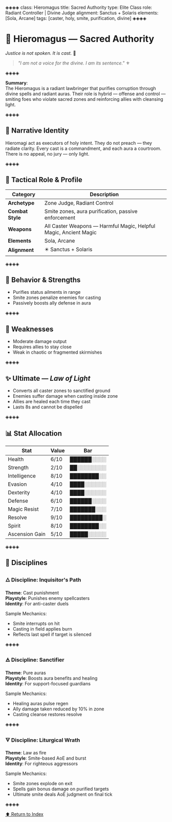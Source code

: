 ◈◈◈◈
class: Hieromagus
title: Sacred Authority
type: Elite Class
role: Radiant Controller | Divine Judge
alignment: Sanctus + Solaris
elements: [Sola, Arcane]
tags: [caster, holy, smite, purification, divine]
◈◈◈◈

# 🧿 Hieromagus — Sacred Authority  
*Justice is not spoken. It is cast.* 🔱

> *"I am not a voice for the divine. I am its sentence."* ⚜️

◈◈◈◈

**Summary**:  
The Hieromagus is a radiant lawbringer that purifies corruption through divine spells and radiant auras. Their role is hybrid — offense and control — smiting foes who violate sacred zones and reinforcing allies with cleansing light.

◈◈◈◈

## 🧩 Narrative Identity  
Hieromagi act as executors of holy intent. They do not preach — they radiate clarity. Every cast is a commandment, and each aura a courtroom. There is no appeal, no jury — only light.

◈◈◈◈

## 📘 Tactical Role & Profile  

| Category        | Description                                                   |
|----------------|---------------------------------------------------------------|
| **Archetype**   | Zone Judge, Radiant Control                                   |
| **Combat Style**| Smite zones, aura purification, passive enforcement           |
| **Weapons**     | All Caster Weapons — Harmful Magic, Helpful Magic, Ancient Magic |
| **Elements**    | Sola, Arcane                                                  |
| **Alignment**   | ✴️ Sanctus + Solaris                                          |

◈◈◈◈

## 🧠 Behavior & Strengths  
- Purifies status ailments in range  
- Smite zones penalize enemies for casting  
- Passively boosts ally defense in aura  

◈◈◈◈

## 🔻 Weaknesses  
- Moderate damage output  
- Requires allies to stay close  
- Weak in chaotic or fragmented skirmishes  

◈◈◈◈

## ✨ Ultimate — *Law of Light*  
- Converts all caster zones to sanctified ground  
- Enemies suffer damage when casting inside zone  
- Allies are healed each time they cast  
- Lasts 8s and cannot be dispelled  

◈◈◈◈

## 📊 Stat Allocation  

| Stat            | Value | Bar           |
|-----------------|--------|---------------|
| Health          | 6/10   | ██████░░░░     |
| Strength        | 2/10   | ██░░░░░░░░     |
| Intelligence    | 8/10   | ████████░░     |
| Evasion         | 4/10   | ████░░░░░░     |
| Dexterity       | 4/10   | ████░░░░░░     |
| Defense         | 6/10   | ██████░░░░     |
| Magic Resist    | 7/10   | ███████░░░     |
| Resolve         | 9/10   | █████████░     |
| Spirit          | 8/10   | ████████░░     |
| Ascension Gain  | 5/10   | █████░░░░░     |

◈◈◈◈

## 🧭 Disciplines

### 🜂 Discipline: Inquisitor's Path  
**Theme**: Cast punishment  
**Playstyle**: Punishes enemy spellcasters  
**Identity**: For anti-caster duels  

Sample Mechanics:
- Smite interrupts on hit  
- Casting in field applies burn  
- Reflects last spell if target is silenced  

◈◈◈◈

### 🜁 Discipline: Sanctifier  
**Theme**: Pure auras  
**Playstyle**: Boosts aura benefits and healing  
**Identity**: For support-focused guardians  

Sample Mechanics:
- Healing auras pulse regen  
- Ally damage taken reduced by 10% in zone  
- Casting cleanse restores resolve  

◈◈◈◈

### 🜃 Discipline: Liturgical Wrath  
**Theme**: Law as fire  
**Playstyle**: Smite-based AoE and burst  
**Identity**: For righteous aggressors  

Sample Mechanics:
- Smite zones explode on exit  
- Spells gain bonus damage on purified targets  
- Ultimate smite deals AoE judgment on final tick  

◈◈◈◈

[⬆️ Return to Index](/index.html)